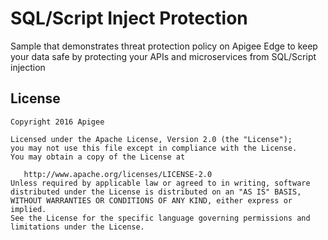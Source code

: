 # SQL/Script Inject Protection 
Sample that demonstrates threat protection policy on Apigee Edge to keep your data safe by protecting your APIs and microservices from SQL/Script injection

## License

```
Copyright 2016 Apigee

Licensed under the Apache License, Version 2.0 (the "License");
you may not use this file except in compliance with the License.
You may obtain a copy of the License at

   http://www.apache.org/licenses/LICENSE-2.0
Unless required by applicable law or agreed to in writing, software
distributed under the License is distributed on an "AS IS" BASIS,
WITHOUT WARRANTIES OR CONDITIONS OF ANY KIND, either express or implied.
See the License for the specific language governing permissions and
limitations under the License.
```
